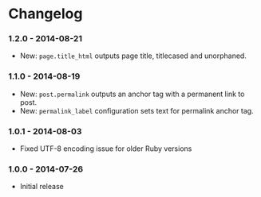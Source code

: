 # Changelog

### 1.2.0 - 2014-08-21

- New: `page.title_html` outputs page title, titlecased and unorphaned.

### 1.1.0 - 2014-08-19

- New: `post.permalink` outputs an anchor tag with a permanent link to post.
- New: `permalink_label` configuration sets text for permalink anchor tag.

### 1.0.1 - 2014-08-03

- Fixed UTF-8 encoding issue for older Ruby versions

### 1.0.0 - 2014-07-26

- Initial release

